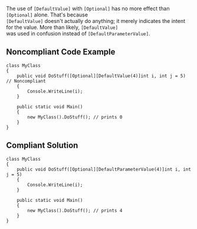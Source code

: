 
The use of `[DefaultValue]` with `[Optional]` has no more effect than `[Optional]` alone. That's because<br>`[DefaultValue]` doesn't actually do anything; it merely indicates the intent for the value. More than likely, `[DefaultValue]`<br>was used in confusion instead of `[DefaultParameterValue]`.

## Noncompliant Code Example


    class MyClass
    {
        public void DoStuff([Optional][DefaultValue(4)]int i, int j = 5)  // Noncompliant
        {
            Console.WriteLine(i);
        }
    
        public static void Main()
        {
            new MyClass().DoStuff(); // prints 0
        }
    }


## Compliant Solution


    class MyClass
    {
        public void DoStuff([Optional][DefaultParameterValue(4)]int i, int j = 5)
        {
            Console.WriteLine(i);
        }
    
        public static void Main()
        {
            new MyClass().DoStuff(); // prints 4
        }
    }

